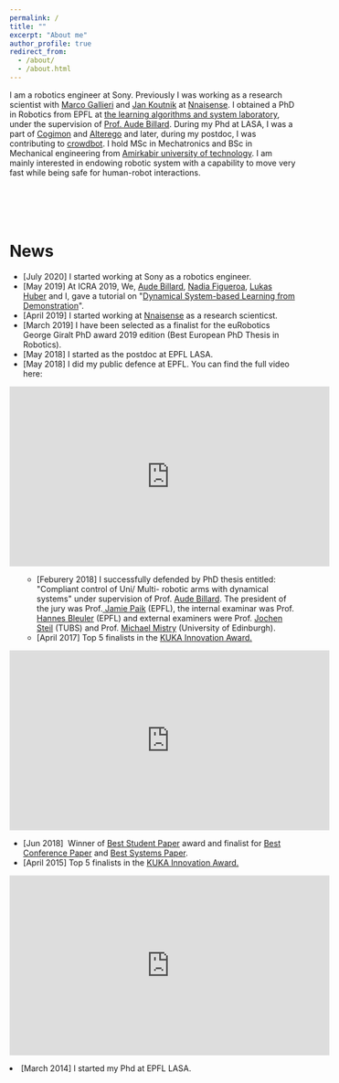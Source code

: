 ```yaml
---
permalink: /
title: ""
excerpt: "About me"
author_profile: true
redirect_from: 
  - /about/
  - /about.html
---
```


 I am a robotics engineer at Sony. Previously I was working as a research scientist with [Marco Gallieri](https://scholar.google.co.uk/citations?user=moNjsXoAAAAJ&hl=en) and [Jan Koutnik](https://nnaisense.com/company/) at [Nnaisense](https://nnaisense.com/). I obtained a PhD in Robotics from EPFL at [the learning algorithms and system laboratory](http://lasa.epfl.ch/), under the supervision of [Prof. Aude Billard](http://lasa.epfl.ch/people/member.php?SCIPER=115671). During my Phd at LASA, I was a part of [Cogimon](https://cogimon.eu/) and [Alterego](http://www.euromov.eu/alterego/homepage) and later, during my postdoc, I was contributing to [crowdbot](http://crowdbot.eu/). I hold MSc in Mechatronics and BSc in Mechanical engineering from [Amirkabir university of technology](https://aut.ac.ir/en/). I am mainly interested in endowing robotic system with a capability to move very fast while being safe for human-robot interactions. 
<h1>&nbsp;</h1>
<h1>News</h1>
<ul>
<li>[July 2020] I started working at Sony as a robotics engineer.&nbsp;</li>
<li>[May 2019] At ICRA 2019, We, <a href="http://lasa.epfl.ch/people/member.php?SCIPER=115671">Aude Billard</a>, <a href="https://nbfigueroa.github.io/">Nadia Figueroa</a>, <a href="http://lasa.epfl.ch/people/member.php?SCIPER=274454">Lukas Huber</a> and I, gave a tutorial on "<a href="https://epfl-lasa.github.io/TutorialICRA2019.io/">Dynamical System-based Learning from Demonstration</a>".&nbsp;</li>
<li>[April 2019]&nbsp;I started working at <a href="Nnaisense.com/">Nnaisense</a> as a research scienticst.</li>
<li>[March 2019] I have been selected as a finalist for the euRobotics George Giralt PhD award 2019 edition (Best European PhD Thesis in Robotics).</li>
<li>[May 2018] I started as the postdoc at EPFL LASA.</li>
<li>[May 2018] I did my public defence at EPFL. You can find the full video here:</li>
</ul>
<p><iframe src="https://www.youtube.com/embed/fiVi1p35hrg" width="560" height="315" frameborder="0" allowfullscreen="allowfullscreen"></iframe></p>
<ul>
<ul>
<li>[Feburery 2018] I successfully defended by PhD thesis entitled: "Compliant control of Uni/ Multi- robotic arms with dynamical systems" under supervision of Prof. <a href="http://lasa.epfl.ch/people/member.php?SCIPER=115671">Aude Billard</a>.&nbsp;The president of the jury was Prof.<a href="https://people.epfl.ch/jamie.paik"> Jamie Paik</a> (EPFL), the internal examinar was Prof. <a href="https://people.epfl.ch/hannes.bleuler">Hannes Bleuler</a> (EPFL) and external examiners were Prof. <a href="https://www.rob.cs.tu-bs.de/jsteil">Jochen Steil</a> (TUBS) and Prof. <a href="http://homepages.inf.ed.ac.uk/mmistry/">Michael Mistry</a> (University of Edinburgh).</li>
<li>[April 2017] Top 5 finalists in the <a href="https://www.kuka.com/en-us/future-production/research-and-development/kuka-innovation-award/kuka-innovation-award-2017"> KUKA Innovation Award.</a></li>
</ul>
</ul>
<p><iframe src="https://www.youtube.com/embed/SdI6lrQUa8s" width="560" height="315" frameborder="0" allowfullscreen="allowfullscreen"></iframe></p>
<ul>
<li>[Jun 2018]&nbsp; Winner of <a href="http://rss2016.engin.umich.edu/awards.html#studentpaper"> Best Student Paper</a> award and finalist for <a href="http://rss2016.engin.umich.edu/awards.html#bestpaper"> Best Conference Paper</a> and <a href="http://rss2016.engin.umich.edu/awards.html#systemspaper"> Best Systems Paper</a>.</li>
<li>[April 2015] Top 5 finalists in the <a href="https://www.kuka.com/en-us/future-production/research-and-development/kuka-innovation-award/kuka-innovation-award-2017"> KUKA Innovation Award.</a></li>
</ul>
<p><iframe style="border: none; overflow: hidden;" src="https://www.facebook.com/plugins/video.php?href=https%3A%2F%2Fwww.facebook.com%2FKUKA.Robotics%2Fvideos%2F10152718384676956%2F&amp;show_text=0&amp;width=560" width="560" height="315" frameborder="0" scrolling="no" allowfullscreen="allowfullscreen"></iframe></p>
<li>[March 2014] I started my Phd at EPFL LASA.</li>